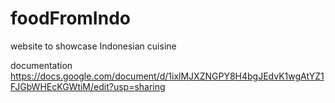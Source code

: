 # foodFromIndo
website to showcase Indonesian cuisine

documentation
https://docs.google.com/document/d/1ixlMJXZNGPY8H4bgJEdvK1wgAtYZ1FJGbWHEcKGWtiM/edit?usp=sharing

